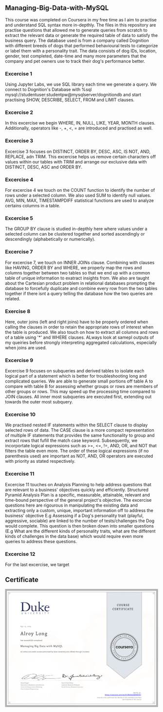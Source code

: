 ## Managing-Big-Data-with-MySQL
This course was completed on Coursera in my free time as I aim to practise and understand SQL syntax more in-depthly. 
The files in this repository are practise questions that allowed me to generate queries from scratch to extract the relevant data or generate the required table of data to satisfy the business query. The database used is from a company called Dognition with different breeds of dogs that performed behavioural tests to categorize or label them with a personality trait. The data consists of dog IDs, location, gender, test completed, date-time and many more parameters that the company and pet owners use to track their dog's performance better.

### Excercise 1
Using Jupyter Labs, we use SQL library each time we generate a query. We connect to Dognition's Database with %sql mysql://studentuser:studentpw@mysqlserver/dognitiondb and start practising SHOW, DESCRIBE, SELECT, FROM and LIMIT clauses.

### Excercise 2
In this excercise we begin WHERE, IN, NULL, LIKE, YEAR, MONTH clauses. Additionally, operators like -, +, <, = are introduced and practised as well.

### Excercise 3
Excercise 3 focuses on DISTINCT, ORDER BY, DESC, ASC, IS NOT, AND, REPLACE, adn TRIM. This excercise helps us remove certain characters off values within our tables with TRIM and arrange our exclusive data with DISTINCT, DESC, ASC and ORDER BY.

### Excercise 4
For excercise 4 we touch on the COUNT function to identify the number of rows under a selected column. We also used SUM to identify null values. AVG, MIN, MAX, TIMESTAMPDIFF statistical functions are used to analyze certains columns in a table.

### Excercise 5
The GROUP BY clause is studied in-depthly here where values under a selected column can be clustered together and sorted ascendingly or descendingly (alphabetically or numerically).

### Excercise 7
For excercise 7, we touch on INNER JOINs clause. Combining with clauses like HAVING, ORDER BY and WHERE, we properly map the rows and columns together between two tables so that we end up with a common table of unique information to exatract insights from. We also are taught about the Cartesian product problem in relational databases prompting the database to forcefully duplicate and combine every row from the two tables together if there isnt a query telling the database how the two queries are related. 

### Exercise 8
Here, outer joins (left and right joins) have to be properly ordered when calling the clauses in order to retain the appropriate rows of interest when the table is produced. We also touch on how to extract all columns and rows of a table using '\*' and WHERE clauses. ALways look at samepl outputs of my queiries before strongly interpreting aggregated calculations, especially when joins are used.

### Excercise 9
Excercise 9 focuses on subqueries and derived tables to isolate each logical part of a statement which is better for troubleshooting long and complicated queries. We are able to generate small portions off table A to compare with table B for assessing whether groups or rows are members of other groups or rows. This may speed up the processing time compared to JOIN clauses. All inner most subqueries are executed first, extending out towards the outer most subquery.

### Excercise 10
We practised nested IF statements within the SELECT clause to display selected rows of data. The CASE clause is a more compact representation of multiple IF statements that provides the same functionality to group and extract rows that fufill the match case keyword. Subsequently, we incorportate logical expressions such as >=, <=, !=, AND, OR, and NOT that filters the table even more. The order of these logical expressions (if no parenthesis used) are important as NOT, AND, OR operators are executed with priority as stated respectively.

### Excercise 11
Excercise 11 touches on Analysis Planning to help address questions that are relevant to a business' objectives quickly and efficiently. Structured Pyramid Analysis Plan is a specific, measurable, attainable, relevant and time-bound perspective of the general project's objective. The excercise questions here are rigourous in manipulating the existing data and extracting only a custom, unique, important information off to address the business' objective E.g Assessing if a Dog's personality trait (playful, aggressive, sociable) are linked to the number of tests/challenges the Dog would complete. This question is then broken down into smaller questions (E.g What are the different kinds of personality traits, what are the different kinds of challenges in the data base) which would require even more queries to address these questions. 

### Excercise 12
For the last excercise, we target 


## Certificate
![Duke Certificate](https://github.com/alroychiang/Managing-Big-Data-with-MySQL/blob/main/Managing%20Big%20Data%20with%20MySQL%20Certificate-1.png)
